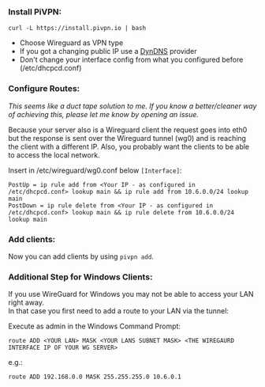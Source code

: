 ### **Install PiVPN:**  
    curl -L https://install.pivpn.io | bash
 - Choose Wireguard as VPN type
 - If you got a changing public IP use a [DynDNS](https://wiki.archlinux.org/index.php/Dynamic_DNS) provider
 - Don't change your interface config from what you configured before (/etc/dhcpcd.conf)

### **Configure Routes:**  

*This seems like a duct tape solution to me. If you know a better/cleaner way of achieving this, please let me know by opening an issue.*

Because your server also is a Wireguard client the request goes into eth0 but the response is sent over the Wireguard tunnel (wg0) and is reaching the client with a different IP. Also, you probably want the clients to be able to access the local network.

Insert in /etc/wireguard/wg0.conf below `[Interface]`:

    PostUp = ip rule add from <Your IP - as configured in /etc/dhcpcd.conf> lookup main && ip rule add from 10.6.0.0/24 lookup main
    PostDown = ip rule delete from <Your IP - as configured in /etc/dhcpcd.conf> lookup main && ip rule delete from 10.6.0.0/24 lookup main

### **Add clients:**  

Now you can add clients by using `pivpn add`.

### **Additional Step for Windows Clients:**

If you use WireGuard for Windows you may not be able to access your LAN right away.  
In that case you first need to add a route to your LAN via the tunnel:

Execute as admin in the Windows Command Prompt:

    route ADD <YOUR LAN> MASK <YOUR LANS SUBNET MASK> <THE WIREGAURD INTERFACE IP OF YOUR WG SERVER>
    
e.g.:
    
    route ADD 192.168.0.0 MASK 255.255.255.0 10.6.0.1

